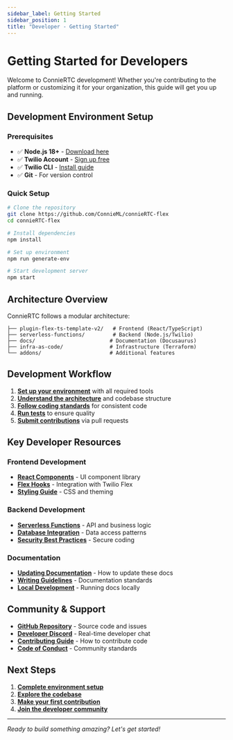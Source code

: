 ```yaml
---
sidebar_label: Getting Started
sidebar_position: 1
title: "Developer - Getting Started"
---
```


# Getting Started for Developers

Welcome to ConnieRTC development! Whether you're contributing to the platform or customizing it for your organization, this guide will get you up and running.

## Development Environment Setup

### Prerequisites
- ✅ **Node.js 18+** - [Download here](https://nodejs.org)
- ✅ **Twilio Account** - [Sign up free](https://www.twilio.com/try-twilio)
- ✅ **Twilio CLI** - [Install guide](https://www.twilio.com/docs/twilio-cli/quickstart)
- ✅ **Git** - For version control

### Quick Setup

```bash
# Clone the repository
git clone https://github.com/ConnieML/connieRTC-flex
cd connieRTC-flex

# Install dependencies
npm install

# Set up environment
npm run generate-env

# Start development server
npm start
```

## Architecture Overview

ConnieRTC follows a modular architecture:

```
├── plugin-flex-ts-template-v2/   # Frontend (React/TypeScript)
├── serverless-functions/         # Backend (Node.js/Twilio)
├── docs/                        # Documentation (Docusaurus)
├── infra-as-code/               # Infrastructure (Terraform)
└── addons/                      # Additional features
```

## Development Workflow

1. **[Set up your environment](./environment-setup)** with all required tools
2. **[Understand the architecture](./architecture)** and codebase structure  
3. **[Follow coding standards](./coding-standards)** for consistent code
4. **[Run tests](./testing)** to ensure quality
5. **[Submit contributions](./contributing)** via pull requests

## Key Developer Resources

### Frontend Development
- **[React Components](../frontend/components)** - UI component library
- **[Flex Hooks](../frontend/flex-hooks)** - Integration with Twilio Flex
- **[Styling Guide](../frontend/styling)** - CSS and theming

### Backend Development  
- **[Serverless Functions](../backend/serverless)** - API and business logic
- **[Database Integration](../backend/database)** - Data access patterns
- **[Security Best Practices](../backend/security)** - Secure coding

### Documentation
- **[Updating Documentation](./updating-docs)** - How to update these docs
- **[Writing Guidelines](./writing-guidelines)** - Documentation standards
- **[Local Development](./docs-local-dev)** - Running docs locally

## Community & Support

- **[GitHub Repository](https://github.com/ConnieML/connieRTC-flex)** - Source code and issues
- **[Developer Discord](https://discord.gg/connie-dev)** - Real-time developer chat
- **[Contributing Guide](./contributing)** - How to contribute code
- **[Code of Conduct](./code-of-conduct)** - Community standards

## Next Steps

1. **[Complete environment setup](./environment-setup)**
2. **[Explore the codebase](./architecture)**
3. **[Make your first contribution](./contributing)**
4. **[Join the developer community](https://discord.gg/connie-dev)**

---

*Ready to build something amazing? Let's get started!*